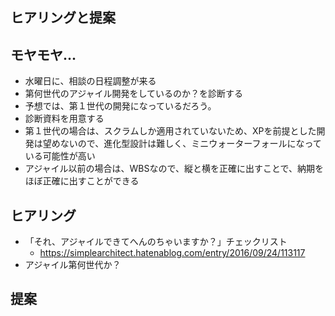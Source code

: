 ヒアリングと提案
---

## モヤモヤ...
- 水曜日に、相談の日程調整が来る
- 第何世代のアジャイル開発をしているのか？を診断する
- 予想では、第１世代の開発になっているだろう。
- 診断資料を用意する
- 第１世代の場合は、スクラムしか適用されていないため、XPを前提とした開発は望めないので、進化型設計は難しく、ミニウォーターフォールになっている可能性が高い
- アジャイル以前の場合は、WBSなので、縦と横を正確に出すことで、納期をほぼ正確に出すことができる

## ヒアリング
- 「それ、アジャイルできてへんのちゃいますか？」チェックリスト
  - https://simplearchitect.hatenablog.com/entry/2016/09/24/113117
- アジャイル第何世代か？

## 提案
###




